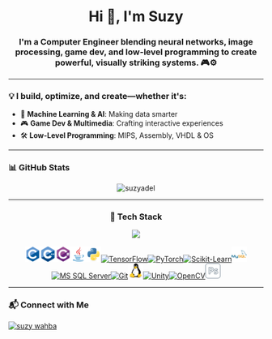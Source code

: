 <h1 align="center">Hi 👋, I'm Suzy </h1>  
<h3 align="center">I'm a Computer Engineer blending neural networks, image processing, game dev, and low-level programming to create powerful, visually striking systems. 🎮⚙️</h3>  

---

### 💡 I **build, optimize, and create**—whether it's:  
- 🧠 **Machine Learning & AI**: Making data smarter
- 🎮 **Game Dev & Multimedia**: Crafting interactive experiences  
- 🛠️ **Low-Level Programming**: MIPS, Assembly, VHDL & OS

---

### 📊 GitHub Stats  

<p align="center">
  <img src="https://github-readme-streak-stats.herokuapp.com/?user=suzyadel&" alt="suzyadel" />
</p>

---

### <p align="center">🔧 Tech Stack</p>

<p align="center"><img src="https://github-readme-stats.vercel.app/api/top-langs?username=suzyadel&show_icons=true&locale=en&layout=compact"/></p><p align="center"><a href="https://www.cprogramming.com/" target="_blank"><img src="https://raw.githubusercontent.com/devicons/devicon/master/icons/c/c-original.svg" alt="C" width="30" height="30"/></a><a href="https://www.w3schools.com/cpp/" target="_blank"><img src="https://raw.githubusercontent.com/devicons/devicon/master/icons/cplusplus/cplusplus-original.svg" alt="C++" width="30" height="30"/></a><a href="https://www.w3schools.com/cs/" target="_blank"><img src="https://raw.githubusercontent.com/devicons/devicon/master/icons/csharp/csharp-original.svg" alt="C#" width="30" height="30"/></a><a href="https://www.java.com" target="_blank"><img src="https://raw.githubusercontent.com/devicons/devicon/master/icons/java/java-original.svg" alt="Java" width="30" height="30"/></a><a href="https://www.python.org" target="_blank"><img src="https://raw.githubusercontent.com/devicons/devicon/master/icons/python/python-original.svg" alt="Python" width="30" height="30"/></a><a href="https://www.tensorflow.org" target="_blank"><img src="https://www.vectorlogo.zone/logos/tensorflow/tensorflow-icon.svg" alt="TensorFlow" width="30" height="30"/></a><a href="https://www.vectorlogo.zone/logos/pytorch/pytorch-icon.svg" target="_blank"><img src="https://www.vectorlogo.zone/logos/pytorch/pytorch-icon.svg" alt="PyTorch" width="30" height="30"/></a><a href="https://upload.wikimedia.org/wikipedia/commons/0/05/Scikit_learn_logo_small.svg" target="_blank"><img src="https://upload.wikimedia.org/wikipedia/commons/0/05/Scikit_learn_logo_small.svg" alt="Scikit-Learn" width="30" height="30"/></a><a href="https://www.mysql.com/" target="_blank"><img src="https://raw.githubusercontent.com/devicons/devicon/master/icons/mysql/mysql-original-wordmark.svg" alt="MySQL" width="30" height="30"/></a><a href="https://www.svgrepo.com/show/303229/microsoft-sql-server-logo.svg" target="_blank"><img src="https://www.svgrepo.com/show/303229/microsoft-sql-server-logo.svg" alt="MS SQL Server" width="30" height="30"/></a><a href="https://git-scm.com/" target="_blank"><img src="https://www.vectorlogo.zone/logos/git-scm/git-scm-icon.svg" alt="Git" width="30" height="30"/></a><a href="https://www.linux.org/" target="_blank"><img src="https://raw.githubusercontent.com/devicons/devicon/master/icons/linux/linux-original.svg" alt="Linux" width="30" height="30"/></a><a href="https://unity.com/" target="_blank"><img src="https://www.vectorlogo.zone/logos/unity3d/unity3d-icon.svg" alt="Unity" width="30" height="30"/></a><a href="https://opencv.org/" target="_blank"><img src="https://www.vectorlogo.zone/logos/opencv/opencv-icon.svg" alt="OpenCV" width="30" height="30"/></a><a href="https://www.photoshop.com/en" target="_blank"><img src="https://raw.githubusercontent.com/devicons/devicon/master/icons/photoshop/photoshop-line.svg" alt="Photoshop" width="30" height="30"/></a></p>


---

### 📬 Connect with Me
<p>
  <a href="https://linkedin.com/in/suzy wahba" target="_blank">
    <img src="https://raw.githubusercontent.com/rahuldkjain/github-profile-readme-generator/master/src/images/icons/Social/linked-in-alt.svg" alt="suzy wahba" height="30" width="40" />
  </a>
</p>
